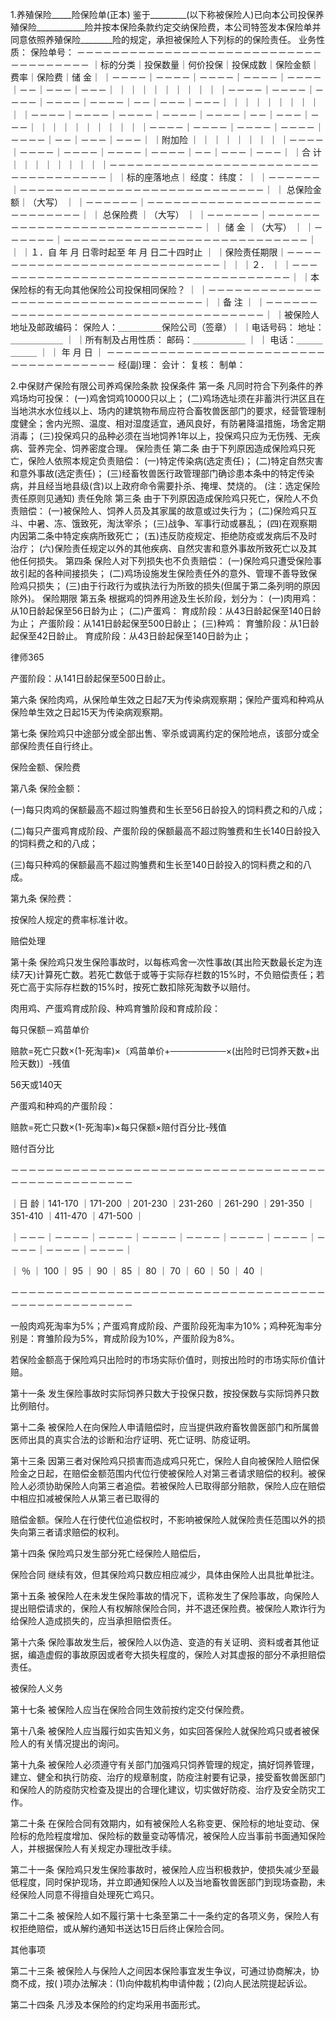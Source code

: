 
 1.养殖保险_____险保险单(正本) 
 鉴于_________(以下称被保险人)已向本公司投保养殖保险____________险并按本保险条款约定交纳保险费，本公司特签发本保险单并同意依照养殖保险________险的规定，承担被保险人下列标的的保险责任。 
 业务性质： 保险单号： 
 －－－－－－－－－－－－－－－－－－－－－－－－－－－－－－－－－－－－－ 
 ｜标的分类｜投保数量｜何价投保｜投保成数｜保险金额｜费率｜保险费｜储 金｜ 
 ｜－－－－｜－－－－｜－－－－｜－－－－｜－－－－｜－－｜－－－｜－－－｜ 
 ｜ ｜ ｜ ｜ ｜ ｜ ｜ ｜ ｜ 
 ｜－－－－｜－－－－｜－－－－｜－－－－｜－－－－｜－－｜－－－｜－－－｜ 
 ｜ ｜ ｜ ｜ ｜ ｜ ｜ ｜ ｜ 
 ｜－－－－｜－－－－｜－－－－｜－－－－｜－－－－｜－－｜－－－｜－－－｜ 
 ｜ ｜ ｜ ｜ ｜ ｜ ｜ ｜ ｜ 
 ｜－－－－｜－－－－｜－－－－｜－－－－｜－－－－｜－－｜－－－｜－－－｜ 
 ｜附加险 ｜ ｜ ｜ ｜ ｜ ｜ ｜ ｜ 
 ｜－－－－｜－－－－｜－－－－｜－－－－｜－－－－｜－－｜－－－｜－－－｜ 
 ｜合 计 ｜ ｜ ｜ ｜ ｜ ｜ ｜ ｜ 
 ｜－－－－－－－－－－－－－－－－－－－－－－－－－－－－－－－－－－－｜ 
 ｜标的座落地点｜ 经度： 纬度： ｜ 
 ｜－－－－－－｜－－－－－－－－－－－－－－－－－－－－－－－－－－－－｜ 
 ｜ 总保险金额｜（大写） ｜ 
 ｜－－－－－－｜－－－－－－－－－－－－－－－－－－－－－－－－－－－－｜ 
 ｜ 总保险费 ｜（大写） ｜ 
 ｜－－－－－－｜－－－－－－－－－－－－－－－－－－－－－－－－－－－－｜ 
 ｜ 储 金 ｜（大写） ｜ 
 ｜－－－－－－｜－－－－－－－－－－－－－－－－－－－－－－－－－－－－｜ 
 ｜ ｜１．自 年 月 日零时起至 年 月 日二十四时止 ｜ 
 ｜保险责任期限｜－－－－－－－－－－－－－－－－－－－－－－－－－－－－｜ 
 ｜ ｜２． ｜ 
 ｜－－－－－－－－－－－－－－－－－－－－－－－－－－－－－－－－－－－｜ 
 ｜本保险标的有无向其他保险公司投保相同保险？ ｜ 
 ｜－－－－－－－－－－－－－－－－－－－－－－－－－－－－－－－－－－－｜ 
 ｜备 注 ｜ 
 ｜－－－－－－－－－－－－－－－－－－－－－－－－－－－－－－－－－－－｜ 
 ｜被保险人地址及邮政编码： 保险人：＿＿＿＿＿保险公司（签章）｜ 
 ｜电话号码： 地址：＿＿＿＿＿＿ ｜ 
 ｜所有制及占用性质： 邮码：＿＿＿＿＿＿ ｜ 
 ｜ 电话：＿＿＿＿＿＿ ｜ 
 ｜ 年 月 日 ｜ 
 －－－－－－－－－－－－－－－－－－－－－－－－－－－－－－－－－－－－－ 
 经(副)理： 会计： 复核： 制单： 
 
 2.中保财产保险有限公司养鸡保险条款 
 投保条件 
 第一条 凡同时符合下列条件的养鸡场均可投保： 
 (一)鸡舍饲鸡10000只以上； 
 (二)鸡场选址须在非蓄洪行洪区且在当地洪水水位线以上、场内的建筑物布局应符合畜牧兽医部门的要求，经营管理制度健全；舍内光照、温度、相对湿度适宜，通风良好，有防暑降温措施，场舍定期消毒； 
 (三)投保鸡只的品种必须在当地饲养1年以上，投保鸡只应为无伤残、无疾病、营养完全、饲养密度合理。 
 保险责任 
 第二条 由于下列原因造成保险鸡只死亡，保险人依照本规定负责赔偿： 
 (一)特定传染病(选定责任)； 
 (二)特定自然灾害和意外事故(选定责任)； 
 (三)经畜牧兽医行政管理部门确诊患本条中的特定传染病，并且经当地县级(含)以上政府命令需要扑杀、掩埋、焚烧的。 
 (注：选定保险责任原则见通知) 
 责任免除 
 第三条 由于下列原因造成保险鸡只死亡，保险人不负责赔偿： 
 (一)被保险人、饲养人员及其家属的故意或过失行为； 
 (二)保险鸡只互斗、中暑、冻、饿致死，淘汰宰杀； 
 (三)战争、军事行动或暴乱； 
 (四)在观察期内因第二条中特定疾病所致死亡； 
 (五)违反防疫规定、拒绝防疫或发病后不及时治疗； 
 (六)保险责任规定以外的其他疾病、自然灾害和意外事故所致死亡以及其他任何损失。 
 第四条 保险人对下列损失也不负责赔偿： 
 (一)保险鸡只遭受保险事故引起的各种间接损失； 
 (二)鸡场设施发生保险责任外的意外、管理不善导致保险鸡只损失； 
 (三)由于行政行为或执法行为所致的损失(但属于第二条列明的原因除外)。 
 保险期限 
 第五条 根据鸡的饲养用途及生长阶段，划分为： 
 (一)肉用鸡：从10日龄起保至56日龄为止； 
 (二)产蛋鸡： 
 育成阶段：从43日龄起保至140日龄为止； 
 产蛋阶段：从141日龄起保至500日龄止； 
 (三)种鸡： 
 育雏阶段：从1日龄起保至42日龄止。 
 育成阶段：从43日龄起保至140日龄为止； 




 
律师365






 产蛋阶段：从141日龄起保至500日龄止。 

 第六条 保险肉鸡，从保险单生效之日起7天为传染病观察期；保险产蛋鸡和种鸡从保险单生效之日起15天为传染病观察期。 

 第七条 保险鸡只中途部分或全部出售、宰杀或调离约定的保险地点，该部分或全部保险责任自行终止。 

 保险金额、保险费 

 第八条 保险金额： 

 (一)每只肉鸡的保额最高不超过购雏费和生长至56日龄投入的饲料费之和的八成； 

 (二)每只产蛋鸡育成阶段、产蛋阶段的保额最高不超过购雏费和生长140日龄投入的饲料费之和的八成； 

 (三)每只种鸡的保额最高不超过购雏费和生长至140日龄投入的饲料费之和的八成。 

 第九条 保险费： 

 按保险人规定的费率标准计收。 

 赔偿处理 

 第十条 保险鸡只发生保险事故时，以每栋鸡舍一次性事故(其出险天数最长定为连续7天)计算死亡数。若死亡数低于或等于实际存栏数的15%时，不负赔偿责任；若死亡高于实际存栏数的15%时，按死亡数扣除死淘数予以赔付。 

 肉用鸡、产蛋鸡育成阶段、种鸡育雏阶段和育成阶段： 

 每只保额－鸡苗单价 

 赔款=死亡只数×(1-死淘率)×〔鸡苗单价+─────────×(出险时已饲养天数+出险天数)〕-残值 

 56天或140天 

 产蛋鸡和种鸡的产蛋阶段： 

 赔款=死亡只数×(1-死淘率)×每只保额×赔付百分比-残值 

 赔付百分比 

 －－－－－－－－－－－－－－－－－－－－－－－－－－－－－－－－－－－－－－－－－－－－－－－－－－ 

 ｜日 龄｜141-170 ｜171-200 ｜201-230 ｜231-260 ｜261-290 ｜291-350 ｜351-410 ｜411-470 ｜471-500 ｜ 

 ｜－－－｜－－－－｜－－－－｜－－－－｜－－－－｜－－－－｜－－－－｜－－－－｜－－－－｜－－－－｜ 

 ｜ ％ ｜ 100 ｜ 95 ｜ 90 ｜ 85 ｜ 80 ｜ 70 ｜ 60 ｜ 50 ｜ 40 ｜ 

 －－－－－－－－－－－－－－－－－－－－－－－－－－－－－－－－－－－－－－－－－－－－－－－－－－ 

 一般肉鸡死淘率为5%；产蛋鸡育成阶段、产蛋阶段死淘率为10%；鸡种死淘率分别是：育雏阶段为5%，育成阶段为10%，产蛋阶段为8%。 

 若保险金额高于保险鸡只出险时的市场实际价值时，则按出险时的市场实际价值计赔。 

 第十一条 发生保险事故时实际饲养只数大于投保只数，按投保数与实际饲养只数比例赔付。 

 第十二条 被保险人在向保险人申请赔偿时，应当提供政府畜牧兽医部门和所属兽医师出具的真实合法的诊断和治疗证明、死亡证明、防疫证明。 

 第十三条 因第三者对保险鸡只损害而造成鸡只死亡，保险人自向被保险人赔偿保险金之日起，在赔偿金额范围内代位行使被保险人对第三者请求赔偿的权利。被保险人必须协助保险人向第三者追偿。若被保险人已取得部分赔款，保险人应在赔偿中相应扣减被保险人从第三者已取得的 

 赔偿金额。保险人在行使代位追偿权时，不影响被保险人就保险责任范围以外的损失向第三者请求赔偿的权利。 

 第十四条 保险鸡只发生部分死亡经保险人赔偿后，

保险合同
继续有效，但其保险鸡只数应相应减少，具体由保险人出具批单批注。 

 第十五条 被保险人在未发生保险事故的情况下，谎称发生了保险事故，向保险人提出赔偿请求的，保险人有权解除保险合同，并不退还保险费。被保险人欺诈行为给保险人造成损失的，应当承担赔偿责任。 

 第十六条 保险事故发生后，被保险人以伪造、变造的有关证明、资料或者其他证据，编造虚假的事故原因或者夸大损失程度的，保险人对其虚报的部分不承担赔偿责任。 

 被保险人义务 

 第十七条 被保险人应当在保险合同生效前按约定交付保险费。 

 第十八条 被保险人应当履行如实告知义务，如实回答保险人就保险鸡只或者被保险人的有关情况提出的询问。 

 第十九条 被保险人必须遵守有关部门加强鸡只饲养管理的规定，搞好饲养管理，建立、健全和执行防疫、治疗的规章制度，防疫注射要有记录，接受畜牧兽医部门和保险人的防疫防灾检查及提出的合理化建议，切实做好防疫、治疗及安全防灾工作。 

 第二十条 在保险合同有效期内，如有被保险人名称变更、保险标的地址变动、保险标的危险程度增加、保险标的数量变动等情况，被保险人应当事前书面通知保险人，并根据保险人有关规定办理批改手续。 

 第二十一条 保险鸡只发生保险事故时，被保险人应当积极救护，使损失减少至最低程度，同时保护现场，并立即通知保险人以及当地畜牧兽医部门到现场查勘，未经保险人同意不得擅自处理死亡鸡只。 

 第二十二条 被保险人如不履行第十七条至第二十一条约定的各项义务，保险人有权拒绝赔偿，或从解约通知书送达15日后终止保险合同。 

 其他事项 

 第二十三条 被保险人与保险人之间因本保险事宜发生争议，可通过协商解决，协商不成，按( )项办法解决：(1)向仲裁机构申请仲裁；(2)向人民法院提起诉讼。 

 第二十四条 凡涉及本保险的约定均采用书面形式。 


 

 
 
 
 
 
  


  
 

  


  


  
 
 
 
 

